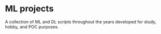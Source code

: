 # ML projects

A collection of ML and DL scripts throughout the years developed for study, hobby, and POC purposes.
